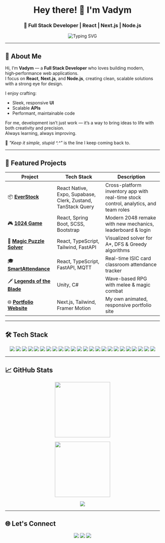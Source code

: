 <!-- HEADER -->
<h1 align="center">Hey there! 👋 I'm Vadym</h1>
<h3 align="center">🚀 Full Stack Developer | React | Next.js | Node.js</h3>

<p align="center">
  <img src="https://readme-typing-svg.demolab.com?font=Fira+Code&size=20&pause=1000&center=true&vCenter=true&width=550&lines=Crafting+Modern+Web+Solutions+%F0%9F%9A%80;Building+Full+Stack+Applications+%F0%9F%92%BB;Lover+of+Clean+Code+%26+Beautiful+UI+%F0%9F%8E%A8" alt="Typing SVG" />
</p>

---

## 🚀 About Me

Hi, I’m **Vadym** — a **Full Stack Developer** who loves building modern, high‑performance web applications.  
I focus on **React**, **Next.js**, and **Node.js**, creating clean, scalable solutions with a strong eye for design.

I enjoy crafting:
- Sleek, responsive **UI**  
- Scalable **APIs**  
- Performant, maintainable code  

For me, development isn’t just work — it’s a way to bring ideas to life with both creativity and precision.  
Always learning, always improving.

💬 *"Keep it simple, stupid ^.^"* is the line I keep coming back to.  

---

## 🧠 Featured Projects

| Project | Tech Stack | Description |
|--------|------------|-------------|
| 📦 [**EverStock**](https://github.com/vadimBRR/EverStock) | React Native, Expo, Supabase, Clerk, Zustand, TanStack Query | Cross-platform inventory app with real-time stock control, analytics, and team roles |
| 🎮 [**1024 Game**](https://github.com/vadimBRR/1024-game) | React, Spring Boot, SCSS, Bootstrap | Modern 2048 remake with new mechanics, leaderboard & login |
| 🧩 [**Magic Puzzle Solver**](https://github.com/vadimBRR/15Puzzle-ISI) | React, TypeScript, Tailwind, FastAPI | Visualized solver for A*, DFS & Greedy algorithms |
| 🎓 [**SmartAttendance**](https://github.com/vadimBRR/SmartAttendance) | React, TypeScript, FastAPI, MQTT | Real-time ISIC card classroom attendance tracker |
| 🗡️ [**Legends of the Blade**](https://github.com/vadimBRR/LegendsOfTheBlade) | Unity, C# | Wave-based RPG with melee & magic combat |
| 🌐 [**Portfolio Website**](https://github.com/vadimBRR/portfolio-page) | Next.js, Tailwind, Framer Motion | My own animated, responsive portfolio site |

---

## 🛠️ Tech Stack

<p align="center">
  <!-- Programming Languages -->
  <img src="https://img.shields.io/badge/TypeScript-3178C6?style=for-the-badge&logo=typescript&logoColor=white"/>
  <img src="https://img.shields.io/badge/JavaScript-F7DF1E?style=for-the-badge&logo=javascript&logoColor=black"/>
  <img src="https://img.shields.io/badge/Java-ED8B00?style=for-the-badge&logo=java&logoColor=white"/>
  <img src="https://img.shields.io/badge/Python-3776AB?style=for-the-badge&logo=python&logoColor=white"/>

  <!-- Frontend -->
  <img src="https://img.shields.io/badge/React-61DAFB?style=for-the-badge&logo=react&logoColor=black"/>
  <img src="https://img.shields.io/badge/Next.js-000000?style=for-the-badge&logo=next.js&logoColor=white"/>
  <img src="https://img.shields.io/badge/React Native-61DAFB?style=for-the-badge&logo=react&logoColor=black"/>
  <img src="https://img.shields.io/badge/Tailwind_CSS-38B2AC?style=for-the-badge&logo=tailwind-css&logoColor=white"/>
  <img src="https://img.shields.io/badge/Redux-764ABC?style=for-the-badge&logo=redux&logoColor=white"/>
  <img src="https://img.shields.io/badge/Zustand-593D88?style=for-the-badge&logoColor=white"/>
  <img src="https://img.shields.io/badge/Framer Motion-0055FF?style=for-the-badge&logo=framer&logoColor=white"/>

  <!-- Backend -->
  <img src="https://img.shields.io/badge/Node.js-339933?style=for-the-badge&logo=node.js&logoColor=white"/>
  <img src="https://img.shields.io/badge/Express.js-000000?style=for-the-badge&logo=express&logoColor=white"/>
  <img src="https://img.shields.io/badge/FastAPI-009688?style=for-the-badge&logo=fastapi&logoColor=white"/>

  <!-- Databases -->
  <img src="https://img.shields.io/badge/PostgreSQL-316192?style=for-the-badge&logo=postgresql&logoColor=white"/>
  <img src="https://img.shields.io/badge/MySQL-005C84?style=for-the-badge&logo=mysql&logoColor=white"/>
  <img src="https://img.shields.io/badge/SQLite-07405E?style=for-the-badge&logo=sqlite&logoColor=white"/>
  <img src="https://img.shields.io/badge/Supabase-3ECF8E?style=for-the-badge&logo=supabase&logoColor=white"/>
  <img src="https://img.shields.io/badge/Firebase-FFCA28?style=for-the-badge&logo=firebase&logoColor=black"/>

  <!-- Tools -->
  <img src="https://img.shields.io/badge/Docker-2496ED?style=for-the-badge&logo=docker&logoColor=white"/>
  <img src="https://img.shields.io/badge/Git-F05032?style=for-the-badge&logo=git&logoColor=white"/>
  <img src="https://img.shields.io/badge/Vercel-000000?style=for-the-badge&logo=vercel&logoColor=white"/>
  <img src="https://img.shields.io/badge/Figma-F24E1E?style=for-the-badge&logo=figma&logoColor=white"/>
  <img src="https://img.shields.io/badge/Adobe Photoshop-31A8FF?style=for-the-badge&logo=adobephotoshop&logoColor=white"/>
</p>

---

## 📈 GitHub Stats

<p align="center">
  <img src="https://github-readme-stats.vercel.app/api?username=vadimBRR&show_icons=true&theme=dark&count_private=true" height="180"/>
</p>

<p align="center">
  <img src="https://github-readme-stats.vercel.app/api/top-langs/?username=vadimBRR&layout=compact&theme=dark&count_private=true" height="180"/>
</p>

<p align="center">
  <img src="https://github-profile-trophy.vercel.app/?username=vadimBRR&theme=dracula&row=1&margin-w=10&no-frame=true"/>
</p>

---

## 🌐 Let's Connect

<p align="center">
  <a href="mailto:vadmabos.programming@gmail.com"><img src="https://img.shields.io/badge/Email-Me-red?style=for-the-badge&logo=gmail&logoColor=white"/></a>
  <a href="https://www.linkedin.com/in/vadym-brovych-23366b321/"><img src="https://img.shields.io/badge/LinkedIn-Connect-blue?style=for-the-badge&logo=linkedin&logoColor=white"/></a>
  <a href="https://vadym-brovych.vercel.app/"><img src="https://img.shields.io/badge/Portfolio-Visit-black?style=for-the-badge&logo=vercel&logoColor=white"/></a>
</p>

